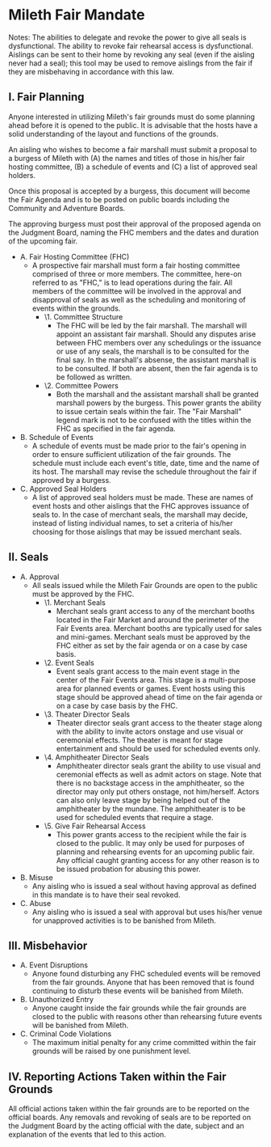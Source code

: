 # Mileth Fair Mandate

Notes: The abilities to delegate and revoke the power to give all seals is dysfunctional. The ability to revoke fair rehearsal access is dysfunctional. Aislings can be sent to their home by revoking any seal (even if the aisling never had a seal); this tool may be used to remove aislings from the fair if they are misbehaving in accordance with this law.

## I. Fair Planning

Anyone interested in utilizing Mileth's fair grounds must do some planning ahead before it is opened to the public. It is advisable that the hosts have a solid understanding of the layout and functions of the grounds.

An aisling who wishes to become a fair marshall must submit a proposal to a burgess of Mileth with (A) the names and titles of those in his/her fair hosting committee, (B) a schedule of events and (C) a list of approved seal holders.

Once this proposal is accepted by a burgess, this document will become the Fair Agenda and is to be posted on public boards including the Community and Adventure Boards.

The approving burgess must post their approval of the proposed agenda on the Judgment Board, naming the FHC members and the dates and duration of the upcoming fair.

- A. Fair Hosting Committee (FHC)
  - A prospective fair marshall must form a fair hosting committee comprised of three or more members. The committee, here-on referred to as "FHC," is to lead operations during the fair. All members of the committee will be involved in the approval and disapproval of seals as well as the scheduling and monitoring of events within the grounds.
    - \1. Committee Structure
      - The FHC will be led by the fair marshall. The marshall will appoint an assistant fair marshall. Should any disputes arise between FHC members over any schedulings or the issuance or use of any seals, the marshall is to be consulted for the final say. In the marshall's absense, the assistant marshall is to be consulted. If both are absent, then the fair agenda is to be followed as written.
    - \2. Committee Powers
      - Both the marshall and the assistant marshall shall be granted marshall powers by the burgess. This power grants the ability to issue certain seals within the fair. The "Fair Marshall" legend mark is not to be confused with the titles within the FHC as specified in the fair agenda.
- B. Schedule of Events
  - A schedule of events must be made prior to the fair's opening in order to ensure sufficient utilization of the fair grounds. The schedule must include each event's title, date, time and the name of its host. The marshall may revise the schedule throughout the fair if approved by a burgess.
- C. Approved Seal Holders
  - A list of approved seal holders must be made. These are names of event hosts and other aislings that the FHC approves issuance of seals to. In the case of merchant seals, the marshall may decide, instead of listing individual names, to set a criteria of his/her choosing for those aislings that may be issued merchant seals.

## II. Seals

- A. Approval
  - All seals issued while the Mileth Fair Grounds are open to the public must be approved by the FHC.
    - \1. Merchant Seals
      - Merchant seals grant access to any of the merchant booths located in the Fair Market and around the perimeter of the Fair Events area. Merchant booths are typically used for sales and mini-games. Merchant seals must be approved by the FHC either as set by the fair agenda or on a case by case basis.
    - \2. Event Seals
      - Event seals grant access to the main event stage in the center of the Fair Events area. This stage is a multi-purpose area for planned events or games. Event hosts using this stage should be approved ahead of time on the fair agenda or on a case by case basis by the FHC.
    - \3. Theater Director Seals
      - Theater director seals grant access to the theater stage along with the ability to invite actors onstage and use visual or ceremonial effects. The theater is meant for stage entertainment and should be used for scheduled events only.
    - \4. Amphitheater Director Seals
      - Amphitheater director seals grant the ability to use visual and ceremonial effects as well as admit actors on stage. Note that there is no backstage access in the amphitheater, so the director may only put others onstage, not him/herself. Actors can also only leave stage by being helped out of the amphitheater by the mundane. The amphitheater is to be used for scheduled events that require a stage.
    - \5. Give Fair Rehearsal Access
      - This power grants access to the recipient while the fair is closed to the public. It may only be used for purposes of planning and rehearsing events for an upcoming public fair. Any official caught granting access for any other reason is to be issued probation for abusing this power.
- B. Misuse
  - Any aisling who is issued a seal without having approval as defined in this mandate is to have their seal revoked.
- C. Abuse
  - Any aisling who is issued a seal with approval but uses his/her venue for unapproved activities is to be banished from Mileth.

## III. Misbehavior

- A. Event Disruptions
  - Anyone found disturbing any FHC scheduled events will be removed from the fair grounds. Anyone that has been removed that is found continuing to disturb these events will be banished from Mileth.
- B. Unauthorized Entry
  - Anyone caught inside the fair grounds while the fair grounds are closed to the public with reasons other than rehearsing future events will be banished from Mileth.
- C. Criminal Code Violations
  - The maximum initial penalty for any crime committed within the fair grounds will be raised by one punishment level.

## IV. Reporting Actions Taken within the Fair Grounds

All official actions taken within the fair grounds are to be reported on the official boards. Any removals and revoking of seals are to be reported on the Judgment Board by the acting official with the date, subject and an explanation of the events that led to this action.
